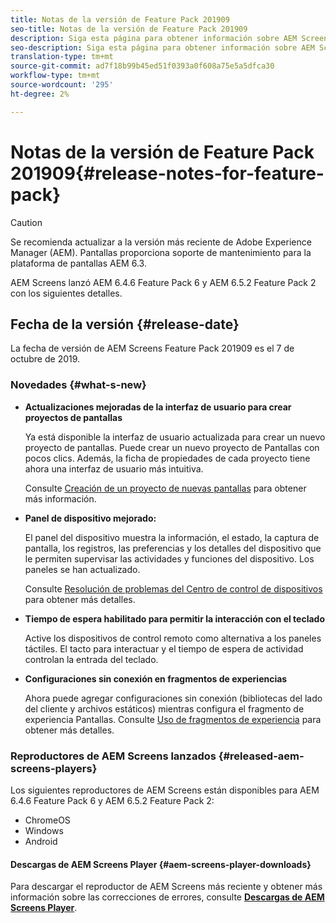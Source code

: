 ```yaml
---
title: Notas de la versión de Feature Pack 201909
seo-title: Notas de la versión de Feature Pack 201909
description: Siga esta página para obtener información sobre AEM Screens Feature Pack 201909 publicado el 31 de julio de 2019.
seo-description: Siga esta página para obtener información sobre AEM Screens Feature Pack 201909 publicado el 7 de octubre de 2019.
translation-type: tm+mt
source-git-commit: ad7f18b99b45ed51f0393a0f608a75e5a5dfca30
workflow-type: tm+mt
source-wordcount: '295'
ht-degree: 2%

---
```



# Notas de la versión de Feature Pack 201909{#release-notes-for-feature-pack}

>[!CAUTION]
>
>Se recomienda actualizar a la versión más reciente de Adobe Experience Manager (AEM). Pantallas proporciona soporte de mantenimiento para la plataforma de pantallas AEM 6.3.

AEM Screens lanzó AEM 6.4.6 Feature Pack 6 y AEM 6.5.2 Feature Pack 2 con los siguientes detalles.

## Fecha de la versión {#release-date}

La fecha de versión de AEM Screens Feature Pack 201909 es el 7 de octubre de 2019.

### Novedades {#what-s-new}

* **Actualizaciones mejoradas de la interfaz de usuario para crear proyectos de pantallas**

   Ya está disponible la interfaz de usuario actualizada para crear un nuevo proyecto de pantallas. Puede crear un nuevo proyecto de Pantallas con pocos clics. Además, la ficha de propiedades de cada proyecto tiene ahora una interfaz de usuario más intuitiva.

   Consulte [Creación de un proyecto de nuevas pantallas](creating-a-screens-project.md) para obtener más información.

* **Panel de dispositivo mejorado:**

   El panel del dispositivo muestra la información, el estado, la captura de pantalla, los registros, las preferencias y los detalles del dispositivo que le permiten supervisar las actividades y funciones del dispositivo. Los paneles se han actualizado.

   Consulte [Resolución de problemas del Centro de control de dispositivos](monitoring-screens.md) para obtener más detalles.

* **Tiempo de espera habilitado para permitir la interacción con el teclado**

   Active los dispositivos de control remoto como alternativa a los paneles táctiles. El tacto para interactuar y el tiempo de espera de actividad controlan la entrada del teclado.

* **Configuraciones sin conexión en fragmentos de experiencias**

   Ahora puede agregar configuraciones sin conexión (bibliotecas del lado del cliente y archivos estáticos) mientras configura el fragmento de experiencia Pantallas.
Consulte [Uso de fragmentos de experiencia](experience-fragments-in-screens.md) para obtener más detalles.

### Reproductores de AEM Screens lanzados {#released-aem-screens-players}

Los siguientes reproductores de AEM Screens están disponibles para AEM 6.4.6 Feature Pack 6 y AEM 6.5.2 Feature Pack 2:

* ChromeOS
* Windows
* Android

#### Descargas de AEM Screens Player {#aem-screens-player-downloads}

Para descargar el reproductor de AEM Screens más reciente y obtener más información sobre las correcciones de errores, consulte [**Descargas de AEM Screens Player**](https://download.macromedia.com/screens/).
